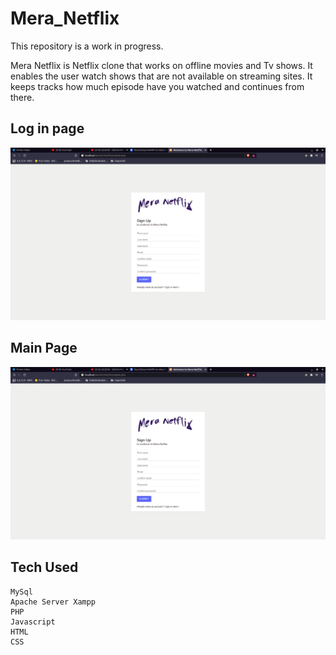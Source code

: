 # Mera_Netflix

This repository is a work in progress.

Mera Netflix is Netflix clone that works on offline movies and Tv shows. It enables the user watch shows that are not available on streaming sites. It keeps tracks how much episode have you watched and continues from there. 

##  Log in page
<img src = 'images/Screenshot from 2021-04-08 01-26-08.png' width = 900>

##  Main Page
<img src = 'images/Screenshot from 2021-04-08 01-26-08.png' width = 900>

## Tech Used
```
MySql 
Apache Server Xampp
PHP
Javascript
HTML
CSS
